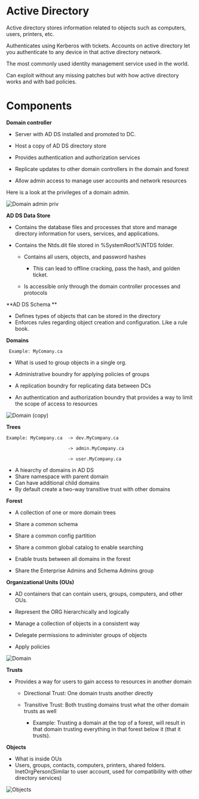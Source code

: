 # Active Directory 

Active directory stores information related to objects such as computers, users, printers, etc.

Authenticates using Kerberos with tickets. Accounts on active directory let you authenticate to any device in that active directory network.

The most commonly used identity management service used in the world.

Can exploit without any missing patches but with how active directory works and with bad policies. 


# Components 


**Domain controller**

  - Server with AD DS installed and promoted to DC. 
  
  - Host a copy of AD DS directory store
  
  - Provides authentication and authorization services
  
  - Replicate updates to other domain controllers in the domain and forest

  - Allow admin access to manage user accounts and network resources 
  
 
 Here is a look at the privileges of a domain admin. 

![Domain admin priv](https://user-images.githubusercontent.com/46513413/73541084-909ab180-43ff-11ea-8827-0467ac08dbce.png)


**AD DS Data Store**

  - Contains the database files and processes that store and manage directory information for users, services, and applications.
  
  - Contains the Ntds.dit file stored in %SystemRoot%\NTDS folder.
     - Contains all users, objects, and password hashes
        - This can lead to offline cracking, pass the hash, and golden ticket.

     - Is accessible only through the domain controller processes and protocols



 **AD DS Schema **
 
  - Defines types of objects that can be stored in the directory
  - Enforces rules regarding object creation and configuration. Like a rule book.
  
  
 **Domains**
     
     Example: MyComany.ca
 
 - What is used to group objects in a single org.
 
 - Administrative boundry for applying policies of groups
 
 - A replication boundry for replicating data between DCs
 
 - An authentication and authorization boundry that provides a way to limit the scope of access to resources
 
 ![Domain (copy)](https://user-images.githubusercontent.com/46513413/73541086-91cbde80-43ff-11ea-965e-9447db62e01f.png)
 
 **Trees**  
   
    Example: MyCompany.ca  -> dev.MyCompany.ca
                           
                           -> admin.MyCompany.ca
                           
                           -> user.MyCompany.ca
  
  - A hiearchy of domains in AD DS
  - Share namespace with parent domain
  - Can have additional child domains
  - By default create a two-way transitive trust with other domains
  
  
  **Forest**
  
  - A collection of one or more domain trees
  
  - Share a common schema
  
  - Share a common config partition
  
  - Share a common global catalog to enable searching
  
  - Enable trusts between all domains in the forest
  
  - Share the Enterprise Admins and Schema Admins group
  
  
 
 **Organizational Units (OUs)**
  
  - AD containers that can contain users, groups, computers, and other OUs.
  
  - Represent the ORG hierarchically and logically
  
  - Manage a collection of objects in a consistent way
  
  - Delegate permissions to administer groups of objects
  
  - Apply policies
  
  ![Domain](https://user-images.githubusercontent.com/46513413/73541081-8f698480-43ff-11ea-890e-4bbef41cbcab.png)
  
  **Trusts**
  
  - Provides a way for users to gain access to resources in another domain
  
    - Directional Trust: One domain trusts another directly
    
    - Transitive Trust: Both trusting domains trust what the other domain trusts as well
         - Example: Trusting a domain at the top of a forest, will result in that domain trusting everything in that forest below it (that it trusts). 
  
  
  
 **Objects** 
 
 - What is inside OUs
 - Users, groups, contacts, computers, printers, shared folders. InetOrgPerson(Similar to user account, used for compatibility with other directory services)
  
  
![Objects](https://user-images.githubusercontent.com/46513413/73541088-92fd0b80-43ff-11ea-9729-9ff1384debd5.png)

  
  

